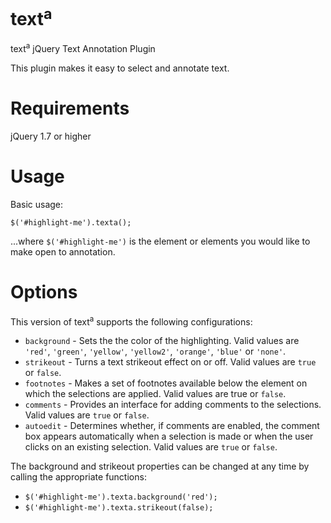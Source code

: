 text<sup>a</sup>
=====

text<sup>a</sup> jQuery Text Annotation Plugin

This plugin makes it easy to select and annotate text.

Requirements
=====

jQuery 1.7 or higher

Usage
=====

Basic usage:

<code>$('#highlight-me').texta();</code>

...where <code>$('#highlight-me')</code> is the element or elements you would like to make open to annotation.

Options
=====

This version of text<sup>a</sup> supports the following configurations:

* <code>background</code> - Sets the the color of the highlighting. Valid values are <code>'red'</code>, <code>'green'</code>, <code>'yellow'</code>, <code>'yellow2'</code>, <code>'orange'</code>, <code>'blue'</code> or <code>'none'</code>.
* <code>strikeout</code> - Turns a text strikeout effect on or off. Valid values are <code>true</code> or <code>false</code>.
* <code>footnotes</code> - Makes a set of footnotes available below the element on which the selections are applied. Valid values are true or <code>false</code>.
* <code>comments</code> - Provides an interface for adding comments to the selections. Valid values are <code>true</code> or <code>false</code>.
* <code>autoedit</code> - Determines whether, if comments are enabled, the comment box appears automatically when a selection is made or when the user clicks on an existing selection. Valid values are <code>true</code> or <code>false</code>.

The background and strikeout properties can be changed at any time by calling the appropriate functions:

* <code>$('#highlight-me').texta.background('red');</code>
* <code>$('#highlight-me').texta.strikeout(false);</code>
